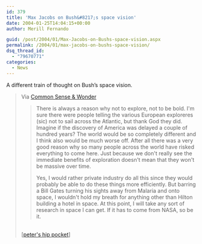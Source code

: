 ```yaml
---
id: 379
title: 'Max Jacobs on Bush&#8217;s space vision'
date: 2004-01-25T14:04:15+00:00
author: Merill Fernando

guid: /post/2004/01/Max-Jacobs-on-Bushs-space-vision.aspx
permalink: /2004/01/max-jacobs-on-bushs-space-vision/
dsq_thread_id:
  - "79670771"
categories:
  - News
---
```

<body xmlns="http://www.w3.org/1999/xhtml">
    <div class="Section1">
        <p>
            A different train of thought on Bush&rsquo;s space vision.
        </p>
        <blockquote style='margin-top:5.0pt;margin-bottom:5.0pt'> 
        <p>
            Via <a href="http://commonsensewonder.com/mtarchives/004546.shtml" title="Max Jacobs on Bush's space vision">Common
            Sense &amp; Wonder</a>
        </p>
        <blockquote style='margin-top:5.0pt;margin-bottom:5.0pt'> 
        <p class="MsoNormal">
            There is always a reason why not to explore, not to be bold. I'm sure there were people
            telling the various European exploreres (sic) not to sail across the Atlantic, but
            thank God they did. Imagine if the discovery of America was delayed a couple of hundred
            years? The world would be so completely different and I think also would be much worse
            off. After all there was a very good reason why so many people across the world have
            risked everything to come here. Just because we don't really see the immediate benefits
            of exploration doesn't mean that they won't be massive over time.
        </p>
        <p>
            Yes, I would rather private industry do all this since they would probably be able
            to do these things more efficiently. But barring a Bill Gates turning his sights away
            from Malaria and onto space, I wouldn't hold my breath for anything other than Hilton
            building a hotel in space. At this point, I will take any sort of research in space
            I can get. If it has to come from NASA, so be it.
        </p>
        </blockquote> 
        <p class="MsoNormal">
            <br />
            [<a href="http://svensk.typepad.com/peters_hip_pocket/2004/01/common_sense_an.html">peter's
            hip pocket</a>]
        </p>
        </blockquote>
    </div>
</body>
